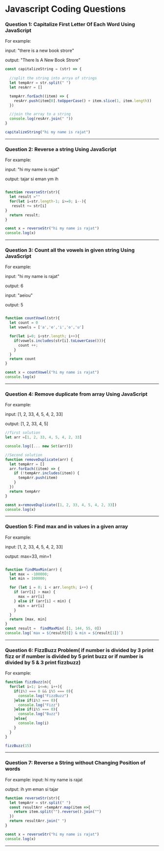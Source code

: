
# Javascript Coding Questions


### Question 1: Capitalize First Letter Of Each Word Using JavaScript
For example: 

input: "there is a new book strore"

output: "There Is A New Book Strore"  

```javascript
const capitalizeString = (str) => {
  
  //split the string into arrya of strings
  let tempArr = str.split(" ")
  let resArr = []

  tempArr.forEach((item) => {
    resArr.push(item[0].toUpperCase() + item.slice(1, item.length))
  })

  //join the array to a string
  console.log(resArr.join(" "))
}

capitalizeString("hi my name is rajat")

```
___

### Question 2: Reverse a string Using JavaScript
For example: 

input: "hi my name is rajat"

output: tajar si eman ym ih  

```javascript

function reverseStr(str){
  let result =""
  for(let i=str.length-1; i>=0; i--){
   result += str[i]
}
  return result;
}

const x = reverseStr("hi my name is rajat")
console.log(x)

```
___

### Question 3: Count all the vowels in given string Using JavaScript
For example: 

input: "hi my name is rajat"

output: 6  

input: "aeiou"

output: 5 

```javascript

function countVowel(str){
  let count = 0
  let vowels = ['a','e','i','o','u']

  for(let i=0; i<str.length; i++){
    if(vowels.includes(str[i].toLowerCase())){
      count ++;
    }
  }
  return count
}

const x = countVowel("hi my name is rajat")
console.log(x)

```
___
### Question 4: Remove duplicate from array Using JavaScript
For example: 

input: [1, 2, 33, 4, 5, 4, 2, 33]

output: [1, 2, 33, 4, 5]

```javascript
//first solution
let arr =[1, 2, 33, 4, 5, 4, 2, 33]

console.log([... new Set(arr)])
```

```javascript
//Second solution
function removeDuplicate(arr) {
  let tempArr = []
  arr.forEach((item) => {
    if (!tempArr.includes(item)) {
      tempArr.push(item)
    }
  })
  return tempArr
}

const x=removeDuplicate([1, 2, 33, 4, 5, 4, 2, 33])
console.log(x)

```
___
### Question 5: Find max and in values in a given array
For example: 

input: [1, 2, 33, 4, 5, 4, 2, 33]

output: max=33, min=1

```javascript

function findMaxMin(arr) {
  let max = -100000;
  let min = 100000;

  for (let i = 0; i < arr.length; i++) {
    if (arr[i] > max) {
      max = arr[i]
    } else if (arr[i] < min) {
      min = arr[i]
    }
  }
  return [max, min]
}
const result =  findMaxMin( [1, 144, 55, 0]) 
console.log(`max = ${result[0]} & min = ${result[1]}`)

```
___
### Question 6: FizzBuzz Problem( if number is divided by 3 print fizz or if number is divided by 5 print buzz or if number is divided by 5 & 3 print fizzbuzz)
For example: 

```javascript
function fizzBuzz(n){
  for(let i=1; i<=n; i++){
    if(i%3 === 0 && i%5 === 0){
      console.log("FizzBuzz")
    }else if(i%3 === 0){
      console.log("Fizz")
    }else if(i%5 === 0){
      console.log("Buzz")
    }else{
      console.log(i)
    }
  }
}

fizzBuzz(15)
```
___

### Question 7: Reverse a String without Changing Position of words
For example: 
input: hi my name is rajat

output: ih ym eman si tajar

```javascript
function reverseStr(str){
  let tempArr = str.split(" ")
  const resultArr =tempArr.map(item =>{
    return item.split("").reverse().join("")
  })
  return resultArr.join(" ")
}

const x = reverseStr("hi my name is rajat")
console.log(x)
```
___
